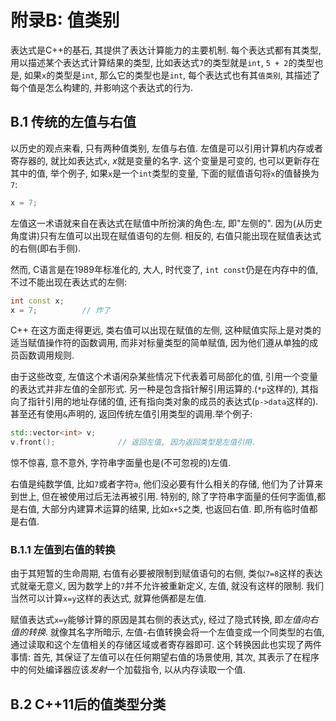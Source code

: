 # 附录B: 值类别



表达式是C++的基石, 其提供了表达计算能力的主要机制. 每个表达式都有其类型, 用以描述某个表达式计算结果的类型, 比如表达式`7`的类型就是`int`, `5 + 2`的类型也是, 如果`x`的类型是`int`, 那么它的类型也是`int`, 每个表达式也有其`值类别`, 其描述了每个值是怎么构建的, 并影响这个表达式的行为.



## B.1 传统的左值与右值

以历史的观点来看, 只有两种值类别, 左值与右值. 左值是可以引用计算机内存或者寄存器的, 就比如表达式`x`, *x*就是变量的名字. 这个变量是可变的, 也可以更新存在其中的值, 举个例子, 如果`x`是一个`int`类型的变量, 下面的赋值语句将`x`的值替换为`7`:

```cpp
x = 7;
```

左值这一术语就来自在表达式在赋值中所扮演的角色:左, 即"左侧的". 因为(从历史角度讲)只有左值可以出现在赋值语句的左侧. 相反的, 右值只能出现在赋值表达式的右侧(即右手侧).

然而, C语言是在1989年标准化的, 大人, 时代变了, `int const`仍是在内存中的值, 不过不能出现在表达式的左侧:

```cpp
int const x;
x = 7;			// 炸了
```

C++ 在这方面走得更远,  类右值可以出现在赋值的左侧, 这种赋值实际上是对类的适当赋值操作符的函数调用, 而非对标量类型的简单赋值, 因为他们遵从单独的成员函数调用规则.

由于这些改变, 左值这个术语闲杂某些情况下代表着可局部化的值, 引用一个变量的表达式并非左值的全部形式. 另一种是包含指针解引用运算的.(`*p`这样的), 其指向了指针引用的地址存储的值, 还有指向类对象的成员的表达式(`p->data`这样的). 甚至还有使用`&`声明的, 返回传统左值引用类型的调用.举个例子:

```cpp
std::vector<int> v;
v.front();				// 返回左值, 因为返回类型是左值引用.
```

惊不惊喜, 意不意外, 字符串字面量也是(不可忽视的)左值. 

右值是纯数学值, 比如`7`或者字符`a`, 他们没必要有什么相关的存储, 他们为了计算来到世上, 但在被使用过后无法再被引用. 特别的, 除了字符串字面量的任何字面值,都是右值, 大部分内建算术运算的结果, 比如`x+5`之类, 也返回右值. 即,所有临时值都是右值.



### B.1.1 左值到右值的转换

由于其短暂的生命周期, 右值有必要被限制到赋值语句的右侧, 类似`7=8`这样的表达式就毫无意义, 因为数学上的`7`并不允许被重新定义, 左值, 就没有这样的限制. 我们当然可以计算`x=y`这样的表达式, 就算他俩都是左值.

赋值表达式`x=y`能够计算的原因是其右侧的表达式`y`, 经过了隐式转换, 即*左值向右值的转换*. 就像其名字所暗示, 左值-右值转换会将一个左值变成一个同类型的右值, 通过读取和这个左值相关的存储区域或者寄存器即可. 这个转换因此也实现了两件事情: 首先, 其保证了左值可以在任何期望右值的场景使用, 其次, 其表示了在程序中的何处编译器应该*发射*一个加载指令, 以从内存读取一个值.



## B.2 C++11后的值类型分类



